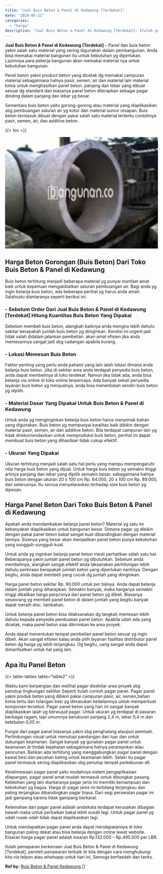 ```yaml
---
title: "Jual Buis Beton & Panel di Kedawung [Terdekat]"
date: "2024-05-21"
categories: 
  - "harga"
description: "Jual Buis Beton & Panel di Kedawung [Terdekat]. Itulah pemaparan berkenaan Jual Buis Beton & Panel di Kedawung [Terdekat], peroleh penawaran terbaik dr kit..."
---
```


**Jual Buis Beton & Panel di Kedawung \[Terdekat\]** – Panel dan buis beton yakni salah satu material yang sering digunakan dalam pembangunan. Anda bisa memakai material bangunan itu untuk kebutuhan yg diperlukan. Lazimnya para pekerja bangunan akan memakai material nya untuk kebutuhan bangunan.

Penel beton yakni product beton yang dicetak dg memakai campuran material sebagaimana halnya pasir, semen, air dan material lain material kimia untuk menghasilkan panel beton. panjang dan lebar yang dibuat sesuai dg standard dan biasanya panel beton diterapkan sebagai pagar dinding dalam panjang dan lebar yg besar.

Sementara buis beton yaitu gorong-gorong atau material yang diaplikasikan sbg pembuangan saluran air yg kotor dan material sumur resapan. Buis beton termasuk dibuat dengan pakai salah satu material tertentu contohnya pasir, semen, air, dan additive beton.

{{< toc >}}

![Jual Buis Beton & Panel di Kedawung [Terdekat]](/images/jual-panel-buis-beton-murah-05.png)

## Harga Beton Gorongan (Buis Beton) Dari Toko Buis Beton & Panel di Kedawung

Buis beton terhitung menjadi beberapa material yg punyai manfaat amat baik untuk keperluan mengakibatkan saluran pembuangan air. Bagi anda yg ingin belanja buis beton, ada beberapa perihal yg harus anda amati. Salahsatu diantaranya seperti berikut ini:

### \- Sebelum Order Dari Jual Buis Beton & Panel di Kedawung \[Terdekat\] Hitung Kuantitas Buis Beton Yang Dipakai

Sebelum membeli buis beton, alangkah baiknya anda mengira lebih dahulu sekitar berapakah jumlah buis beton yg diinginkan. Kondisi ini urgent jadi tidak salah didalam jalankan pembelian. akan amat efisien jika anda memesannya sangat jadi sbg cadangan apabila kurang.

### \- Lokasi Memesan Buis Beton

Faktor penting yang perlu anda pahami yang lain ialah lokasi dimana anda belanja buis beton. Jika di sekitar area anda terdapat penyedia buis beton, anda dapat membelinya di toko terdekat. Namun jika tidak ada, anda bisa belanja via online di toko online terpercaya. Ada banyak sekali penyedia layanan buis beton yg menjualnya, anda bisa menentukan sendiri buis beton yg dipilih.

### \- Material Dasar Yang Dipakai Untuk Buis Beton & Panel di Kedawung

Untuk anda yg menginginkan belanja buis beton harus menyimak bahan yang digunakan. Buis beton yg mempunyai kwalitas baik dibikin dengan material pasir, semen, air dan additive beton. Bila terdapat campuran lain yg tidak direkomendasikan untuk memproduksi buis beton, perihal ini dapat membuat buis beton yang dihasilkan tidak cukup efektif.

### \- Ukuran Yang Dipakai

Ukuran terhitung menjadi salah satu hal perlu yang mampu mempengaruhi nilai harga buis beton yang dijual. Untuk harga buis beton yg semakin tinggi artinya panjang dan lebar yang dipilih semakin besar. sebagaimana halnya buis beton dengan ukuran 20 x 100 cm Rp. 64.000, 20 x 100 cm Rp. 89.000, dan seterusnya. Itu semua menyelaraskan terhadap size buis beton yg dipesan.

## Harga Panel Beton Dari Toko Buis Beton & Panel di Kedawung

Apakah anda mendambakan belanja panel beton? Material yg satu ini kebanyakan diaplikasikan untuk bangunan besar. Dimana pagar yg dibikin dengan pakai panel beton bakal sangat kuat dibandingkan dengan material lainnya. Sizenya yang besar akan menjadikan panel beton punya kekokohan yang sungguh-sungguh kuat.

Untuk anda yg inginkan belanja panel beton mesti perhatikan salah satu hal. Beberapanya yakni jumlah panel beton yg dibutuhkan. Sebelum anda membelinya, alangkah sangat efektif anda laksanakan perhitungan lebih dahulu perkiraan berapakah jumlah beton yang diperlukan nantinya. Dengan begitu, anda dapat membeli yang cocok dg jumlah yang diinginkan.

Harga panel beton sekitar Rp. 90.000 untuk per bijinya. Anda dapat belanja dalam jumlah yang diharapkan. Semakin banyak, maka harganya semakin tinggi dikalikan harga perpcsnya dari panel beton yg dibeli. Biasanya seseorang yg membeli panel beton di dalam jumlah yang begitu banyak dapat meraih disc. tambahan.

Untuk belanja panel beton bisa dilaksanakan dg langkah memesan lebih dahulu kepada penyedia pembuatan panel beton. Apabila udah ada yang dicetak, maka panel beton siap dikirimkan ke area proyek.

Anda dapat menentukan tempat pembelian panel beton sesuai yg ingin dibeli. Akan sangat efisien kalau anda pilih layanan fasilitas distributor panel beton dg harga yg lebih terjangkau. Dg begitu, uang sangat anda dapat dimanfaatkan untuk hal yang lain.

## Apa itu Panel Beton

{{< table-tables table="table2" >}}

Waktu kami berpergian dan melihat pagar disekitar area proyek sbg penutup lingkungan seklitar Seperti itulah contoh pagar panel. Pagar panel yakni produk beton yang dibikin pakai campuran pasir, air, semen,bahan kimia tertu dan tulangan besi yg dimasukan kedalamnya untuk memperkuat komponen tersebut. Pagar panel beton yang hari ini sangat banyak diaplikasikan ialah yg berwujud pagar. Untuk ukuran yg terdapat di pasaran berbagai ragam, tapi umumnya berukuran panjang 2,4 m, lebar 0,4 m dan ketebalan 0,05 m.

Fungsi dari pagar panel biasanya yakni sbg penghalang ataupun pemisah. Perlindungan visual untuk menutupi pandangan dari luar dan untuk dukungan keamanan. Sangat banyak yg gunakan pagar panel untuk keamanan dr tindak kejahatan sebagaimana halnya perampokan atau pencurian. Bahkan ada terhitung yang menggabungkan pagar panel dengan kawat besi dan pecahan beling untuk keamanan lebih. Selain itu pagar panel termasuk sering diaplikasikan sbg penutup tempat perkebunan dll.

Keistimewaan pagar panel yaitu mudahnya sistem pengaplikasian dilapangan, pagar panel amat mudah termasuk untuk dibongkar pasang. Kelebihan yang lain diantaranya pagar jenis ini memiliki kemampuan dan kekokohan yg bagus. Harga dr pagar jenis ini terbilang terjangkau dan paling terjangkau dibandingkan pagar biasa. Dari segi perawatan pagar ini jadi gampang karena tidak gampang berkarat.

Kelemahan dari pagar panel adalah andaikata terdapat kerusakan dibagian bawah maka untuk perbaikan bakal lebih susah lagi. Untuk pagar panel yg udah rusak udah tidak dapat diaplikasikan lagi.

Untuk mendapatkan pagar panel anda dapat mendapatannya di toko bangunan paling dekat atau bisa belanja dengan online lewat website. Kisaran harga pagar panel adalah kisaran Rp.132.000 – Rp.495.000 per LBR.

Itulah pemaparan berkenaan Jual Buis Beton & Panel di Kedawung \[Terdekat\], peroleh penawaran terbaik dr kita dengan cara menghubungi kita via telpon atau whatsapp untuk hari ini, Semoga berfaedah dan tanks.

**Ref by:** [Buis Beton & Panel Kedawung []](https://id.wikipedia.org/wiki/Buis)
